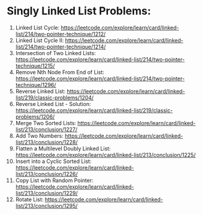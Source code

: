 # Singly Linked List Problems:

1.  Linked List Cycle: https://leetcode.com/explore/learn/card/linked-list/214/two-pointer-technique/1212/
2. Linked List Cycle II: https://leetcode.com/explore/learn/card/linked-list/214/two-pointer-technique/1214/
3. Intersection of Two Linked Lists: https://leetcode.com/explore/learn/card/linked-list/214/two-pointer-technique/1215/
4. Remove Nth Node From End of List: https://leetcode.com/explore/learn/card/linked-list/214/two-pointer-technique/1296/
5. Reverse Linked List: https://leetcode.com/explore/learn/card/linked-list/219/classic-problems/1204/
6. Reverse Linked List - Solution: https://leetcode.com/explore/learn/card/linked-list/219/classic-problems/1206/
7. Merge Two Sorted Lists: https://leetcode.com/explore/learn/card/linked-list/213/conclusion/1227/
8. Add Two Numbers: https://leetcode.com/explore/learn/card/linked-list/213/conclusion/1228/
9. Flatten a Multilevel Doubly Linked List: https://leetcode.com/explore/learn/card/linked-list/213/conclusion/1225/
10. Insert into a Cyclic Sorted List: https://leetcode.com/explore/learn/card/linked-list/213/conclusion/1226/
11.  Copy List with Random Pointer: https://leetcode.com/explore/learn/card/linked-list/213/conclusion/1229/
12. Rotate List: https://leetcode.com/explore/learn/card/linked-list/213/conclusion/1295/
